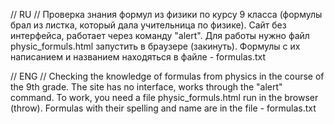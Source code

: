 // RU //
Проверка знания формул из физики по курсу 9 класса (формулы брал из листка, который дала учительница по физике).
Сайт без интерфейса, работает через команду "alert".
Для работы нужно файл physic_formuls.html запустить в браузере (закинуть).
Формулы с их написанием и названием находяться в файле - formulas.txt

// ENG //
Checking the knowledge of formulas from physics in the course of the 9th grade. 
The site has no interface, works through the "alert" command.
To work, you need a file physic_formuls.html run in the browser (throw).
Formulas with their spelling and name are in the file - formulas.txt
